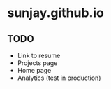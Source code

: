 # sunjay.github.io

## TODO

- Link to resume
- Projects page
- Home page
- Analytics (test in production)

